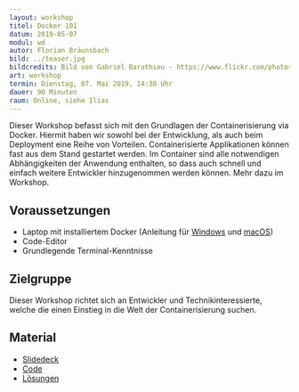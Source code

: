 ```yaml
---
layout: workshop
titel: Docker 101
datum: 2019-05-07
modul: wd
autor: Florian Bräunsbach
bild: ../teaser.jpg
bildcredits: Bild von Gabriel Barathieu - https://www.flickr.com/photos/barathieu/7277953560/, CC BY-SA 2.0, https://commons.wikimedia.org/w/index.php?curid=24212362
art: workshop
termin: Dienstag, 07. Mai 2019, 14:30 Uhr
dauer: 90 Minuten
raum: Online, siehe Ilias
---
```


Dieser Workshop befasst sich mit den Grundlagen der Containerisierung via Docker. Hiermit haben wir sowohl bei der Entwicklung, als auch beim Deployment eine Reihe von Vorteilen. Containerisierte Applikationen können fast aus dem Stand gestartet werden. Im Container sind alle notwendigen Abhängigkeiten der Anwendung enthalten, so dass auch schnell und einfach weitere Entwickler hinzugenommen werden können. Mehr dazu im Workshop.

## Voraussetzungen
 - Laptop mit installiertem Docker (Anleitung für [Windows](https://docs.docker.com/docker-for-windows/install/) und [macOS](https://docs.docker.com/docker-for-mac/install/))
 - Code-Editor
 - Grundlegende Terminal-Kenntnisse

## Zielgruppe
Dieser Workshop richtet sich an Entwickler und Technikinteressierte, welche die einen Einstieg in die Welt der Containerisierung suchen.

## Material
- [Slidedeck](../material/)
- [Code](../material/docker-workshop-code.zip)
- [Lösungen](../material/docker-workshop-loesungen.zip)
